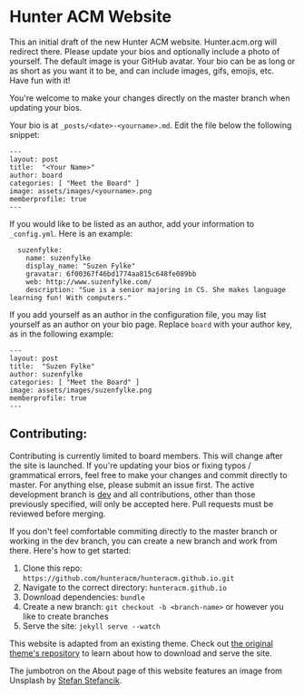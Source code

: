 # Hunter ACM Website

This an initial draft of the new Hunter ACM website. Hunter.acm.org will redirect there. Please update your bios and optionally include a photo of yourself. The default image is your GitHub avatar. Your bio can be as long or as short as you want it to be, and can include images, gifs, emojis, etc. Have fun with it!

You're welcome to make your changes directly on the master branch when updating your bios.

Your bio is at `_posts/<date>-<yourname>.md`. Edit the file below the following snippet:
```
---
layout: post
title:  "<Your Name>"
author: board
categories: [ "Meet the Board" ]
image: assets/images/<yourname>.png
memberprofile: true
---
```

If you would like to be listed as an author, add your information to `_config.yml`.
Here is an example:
```
  suzenfylke:
    name: suzenfylke
    display_name: "Suzen Fylke"
    gravatar: 6f00367f46bd1774aa815c648fe089bb
    web: http://www.suzenfylke.com/
    description: "Sue is a senior majoring in CS. She makes language learning fun! With computers."
```

If you add yourself as an author in the configuration file, you may list yourself as an author on your bio page. Replace `board` with your author key, as in the following example:
```
---
layout: post
title:  "Suzen Fylke"
author: suzenfylke
categories: [ "Meet the Board" ]
image: assets/images/suzenfylke.png
memberprofile: true
---
```

## Contributing:

Contributing is currently limited to board members. This will change after the site is launched. If you're updating your bios or fixing typos / grammatical errors, feel free to make your changes and commit directly to master. For anything else, please submit an issue first. The active development branch is [dev](https://github.com/hunteracm/hunteracm.github.io/tree/dev) and all contributions, other than those previously specified, will only be accepted here. Pull requests must be reviewed before merging.

If you don't feel comfortable commiting directly to the master branch or working in the dev branch, you can create a new branch and work from there. Here's how to get started:

1. Clone this repo: `https://github.com/hunteracm/hunteracm.github.io.git`
2. Navigate to the correct directory: `hunteracm.github.io`
3. Download dependencies: `bundle`
4. Create a new branch: `git checkout -b <branch-name>` or however you like to create branches
5. Serve the site: `jekyll serve --watch`

This website is adapted from an existing theme. Check out [the original theme's repository](https://github.com/wowthemesnet/affiliates-jekyll-theme) to learn about how to download and serve the site. 

The jumbotron on the About page of this website features an image from Unsplash by [Stefan Stefancik](https://unsplash.com/@cikstefan).
